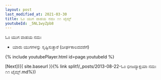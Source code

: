 ```yaml
---
layout: post
last_modified_at: 2021-03-30
title: ಓಂ ಯುಗ ವಾಹಯ ನಮಃ ೧೧ ಟೈಮ್ಸ್
youtubeId: _5NL1wyZpb8
---
```

 
 
 ಓಂ ಯುಗ ವಾಹಯ ನಮಃ  
 
 -  ಯಾರು ಯುಗಗಳನ್ನು ಸೃಷ್ಟಿಸುತ್ತಾರೆ (ದೀರ್ಘಕಾಲದವರೆಗೆ) 
 
  
 
  
 
 
 
 
 
 


{% include youtubePlayer.html id=page.youtubeId %}
 
[Next]({{ site.baseurl }}{% link  split1/_posts/2013-08-22-ಓಂ ಭೀಜದ್ಯಾಕ್ಷಯಾ ನಮಃ ೧೧ ಟೈಮ್ಸ್.md%})
 
